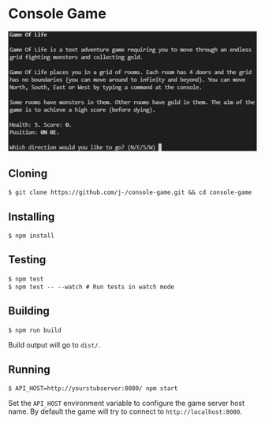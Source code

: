 Console Game
============


![Screenshot](screenshot.png)


Cloning
-------

    $ git clone https://github.com/j-/console-game.git && cd console-game


Installing
----------

    $ npm install


Testing
-------

    $ npm test
    $ npm test -- --watch # Run tests in watch mode


Building
--------

    $ npm run build

Build output will go to `dist/`.


Running
-------

    $ API_HOST=http://yourstubserver:8080/ npm start

Set the `API_HOST` environment variable to configure the game server host name.
By default the game will try to connect to `http://localhost:8080`.
